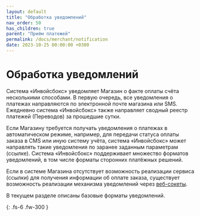 ```yaml
---
layout: default
title: "Обработка уведомлений"
nav_order: 50
has_children: true
parent: "Приём платежей"
permalink: /docs/merchant/notification
date: 2023-10-25 00:00:00 +0300
---
```


# Обработка уведомлений

Система «Инвойсбокс» уведомляет Магазин о факте оплаты счёта несколькими способами. В первую очередь,
все уведомления о платежах направляются по электронной почте магазина или SMS. Ежедневно система
«Инвойсбокс» также направляет сводный реестр платежей (Переводов) за прошедшие сутки.

Если Магазину требуется получать уведомления о платежах в автоматическом режиме, например, для передачи
статуса оплаты заказа в CMS или иную систему учёта, система «Инвойсбокс» может направлять такие
уведомления по заранее заданным параметрам (ссылке). Система «Инвойсбокс» поддерживает множество
форматов уведомлений, в том числе форматы сторонних платёжных решений.

Если в системе Магазина отсутствует возможность реализации сервиса (ссылки) для получения информации
об оплате заказа, существует возможность реализации механизма уведомлений через [веб-сокеты](/docs/api/websockets/).

В текущем разделе описаны базовые форматы уведомлений.

{: .fs-6 .fw-300 }
